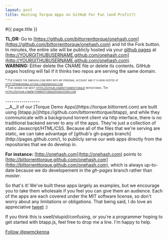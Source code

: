 ```yaml
---
layout: post
title: Hosting Torque Apps on GitHub For Fun (and Profit?)
---
```


#{{ page.title }}

__TL;DR:__ Go to [https://github.com/bittorrenttorque/onehash.com](https://github.com/bittorrenttorque/onehash.com) and hit the Fork button. In minutes, the entire site will be publicly hosted via your [github pages](https://help.github.com/articles/what-are-github-pages) at [http://YOURGITHUBUSERNAME.github.com/onehash.com](http://YOURGITHUBUSERNAME.github.com/onehash.com).  
__WARNING:__ Either delete the CNAME file or delete its contents. GitHub pages hosting will fail if it thinks two repos are serving the same domain.
<p style="margin:0px;font-size:10px;font-variant:small-caps;">* I've forked the onehash.com repo into my personal account and it is now hosted at <a href="http://pwmckenna.github.com/onehash.com">http://pwmckenna.github.com/onehash.com</a></p>
<p style="margin:0px;font-size:10px;font-variant:small-caps;">* This works for most <a href="https://github.com/bittorrenttorque">https://github.com/bittorrenttorque</a> repositories. Try <a href="https://github.com/bittorrenttorque/paddleover.com">https://github.com/bittorrenttorque/paddleover.com</a></p>
<br>
-----------------
<br>
__A__ll of our [Torque Demo Apps](https://torque.bittorrent.com) are built using [btapp.js](https://github.com/bittorrenttorque/btapp), and while they communicate with a background torrent client via http interface, there is no traditional backend server to any of the apps. They're just a collection of static Javascript/HTML/CSS. Because all of the files that we're serving are static, we can take advantage of [github's gh-pages branch](http://pages.github.com/), to publicly serve our web apps directly from the repositories that we do develop in. 

__For instance:__ [http://onehash.com](http://onehash.com) points to [http://bittorrenttorque.github.com/onehash.com](http://bittorrenttorque.github.com/onehash.com), which is always up-to-date because we do developement in the *gh-pages* branch rather than *master*.

So that's it! We've built these apps largely as examples, but we encourage you to take them wholesale if you feel you can give them an audience. Each of the apps are each covered under the MIT software license, so don't worry about any limitations or obligations. That being said, I do love an appreciative <a href="https://twitter.com/intent/user?screen_name=pwmckenna">tweet</a> :)


 If you think this is swell/stupid/confusing, or you're a programmer hoping to get started with btapp.js, feel free to drop me a line. I'm happy to help.  

<a href="https://twitter.com/pwmckenna" class="twitter-follow-button" data-show-count="false">Follow @pwmckenna</a>
<script>!function(d,s,id){var js,fjs=d.getElementsByTagName(s)[0];if(!d.getElementById(id)){js=d.createElement(s);js.id=id;js.src="//platform.twitter.com/widgets.js";fjs.parentNode.insertBefore(js,fjs);}}(document,"script","twitter-wjs");</script>